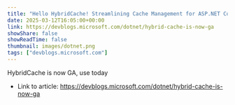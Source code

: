 ```yaml
---
title: "Hello HybridCache! Streamlining Cache Management for ASP.NET Core Applications"
date: 2025-03-12T16:05:00+00:00
link: https://devblogs.microsoft.com/dotnet/hybrid-cache-is-now-ga
showShare: false
showReadTime: false
thumbnail: images/dotnet.png
tags: ["devblogs.microsoft.com"]
---
```

HybridCache is now GA, use today

- Link to article: https://devblogs.microsoft.com/dotnet/hybrid-cache-is-now-ga